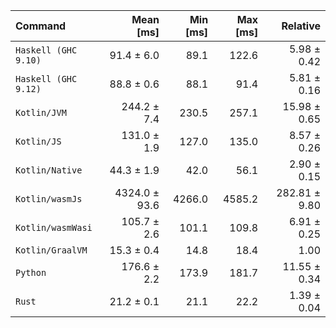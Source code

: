 | Command | Mean [ms] | Min [ms] | Max [ms] | Relative |
|:---|---:|---:|---:|---:|
| `Haskell (GHC 9.10)` | 91.4 ± 6.0 | 89.1 | 122.6 | 5.98 ± 0.42 |
| `Haskell (GHC 9.12)` | 88.8 ± 0.6 | 88.1 | 91.4 | 5.81 ± 0.16 |
| `Kotlin/JVM` | 244.2 ± 7.4 | 230.5 | 257.1 | 15.98 ± 0.65 |
| `Kotlin/JS` | 131.0 ± 1.9 | 127.0 | 135.0 | 8.57 ± 0.26 |
| `Kotlin/Native` | 44.3 ± 1.9 | 42.0 | 56.1 | 2.90 ± 0.15 |
| `Kotlin/wasmJs` | 4324.0 ± 93.6 | 4266.0 | 4585.2 | 282.81 ± 9.80 |
| `Kotlin/wasmWasi` | 105.7 ± 2.6 | 101.1 | 109.8 | 6.91 ± 0.25 |
| `Kotlin/GraalVM` | 15.3 ± 0.4 | 14.8 | 18.4 | 1.00 |
| `Python` | 176.6 ± 2.2 | 173.9 | 181.7 | 11.55 ± 0.34 |
| `Rust` | 21.2 ± 0.1 | 21.1 | 22.2 | 1.39 ± 0.04 |
